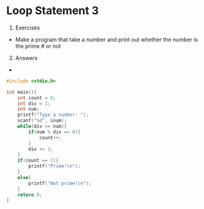 # Loop Statement 3

1. Exercises 
- Make a program that take a number and print out whether the number is the prime # or not

2. Answers

- 

```c
#include <stdio.h>

int main(){
    int count = 0;
    int div = 1;
    int num;
    printf("Type a number: ");
    scanf("%d", &num);
    while(div <= num){
        if(num % div == 0){
            count++;
        }
        div += 1;
    }
    if(count == 2){
        printf("Prime!\n");
    }
    else{
        printf("Not prime!\n");
    }
    return 0;
}
```
